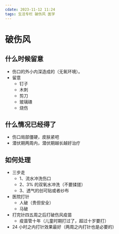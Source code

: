 ```yaml
---
cdate: 2023-11-12 11:24
tags: 生活专栏 破伤风 医学
---
```


# 破伤风

## 什么时候留意

- 伤口的外小内深造成的（无氧环境）。
- 留意
	- 钉子
	- 木刺
	- 剪刀
	- 玻璃碴
	- 烧伤

## 什么情况已经得了

- 伤口局部僵硬，皮肤紧吧
- 潜伏期两周内，潜伏期越长越好治疗

## 如何处理

- 三步走
	- 1、流水冲洗伤口
	- 2、3% 的双氧水冲洗（不要揉搓）
	- 3、透气的创可贴或者纱布
- 医院打针
	- 人破（贵但安全）
	- 马破
- 打完针四五周之后打破伤风疫苗
	- 疫苗管十年（儿童时期打过了，超过十岁要打）
- 24 小时之内打针效果最好（两周之内打针也是必要的）